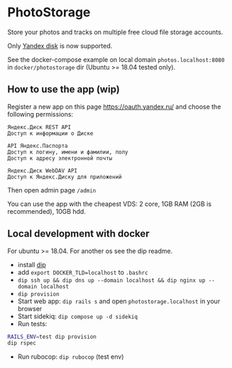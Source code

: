 # PhotoStorage

Store your photos and tracks on multiple free cloud file storage accounts.

Only [Yandex disk](https://disk.yandex.ru/client/disk) is now supported.

See the docker-compose example on local domain `photos.localhost:8080` in `docker/photostorage` dir (Ubuntu >= 18.04 tested only).

## How to use the app (wip)

Register a new app on this page https://oauth.yandex.ru/ and choose the following permissions:
```
Яндекс.Диск REST API
Доступ к информации о Диске

API Яндекс.Паспорта
Доступ к логину, имени и фамилии, полу
Доступ к адресу электронной почты

Яндекс.Диск WebDAV API
Доступ к Яндекс.Диску для приложений
```

Then open admin page `/admin`

You can use the app with the cheapest VDS: 2 core, 1GB RAM (2GB is recommended), 10GB hdd.

## Local development with docker

For ubuntu >= 18.04. For another os see the dip readme.

* install [dip](https://github.com/bibendi/dip)
* add `export DOCKER_TLD=localhost` to `.bashrc`
* `dip ssh up && dip dns up --domain localhost && dip nginx up --domain localhost`
* `dip provision`
* Start web app: `dip rails s` and open `photostorage.localhost` in your browser
* Start sidekiq: `dip compose up -d sidekiq`
* Run tests:
```bash
RAILS_ENV=test dip provision
dip rspec
```
* Run rubocop: `dip rubocop` (test env)
